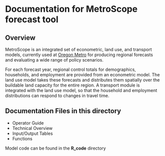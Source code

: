 
# Documentation for MetroScope forecast tool
 
## Overview 
MetroScope is an integrated set of econometric, land use, and transport models, currently used at [Oregon Metro](https://www.oregonmetro.gov/) for producing regional forecasts and evaluating a wide range of policy scenarios.  

For each forecast year, regional control totals for demographics, households, and employment are provided from an econometric model.  The land use model takes these forecasts and distributes them spatially over the buildable land capacity for the entire region.  A transport module is integrated with the land use model, so that the household and employment distributions can respond to changes in travel time.    

## Documentation Files in this directory
* Operator Guide
* Technical Overview
* Input/Output Tables
* Functions

Model code can be found in the **R_code** directory

